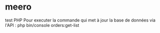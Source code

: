 # meero
test PHP
Pour executer la commande qui met à jour la base de données via l'API :
php  bin/console orders:get-list
